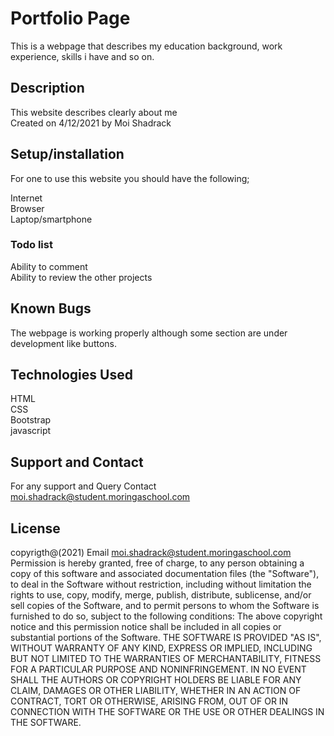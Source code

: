 # Portfolio Page
This is a webpage that describes my education background, work experience, skills i have and so on.

## Description
This website describes clearly about me <br>
Created on 4/12/2021 by Moi Shadrack

## Setup/installation
For one to use this website you should have the following;

Internet<br>
Browser<br>
Laptop/smartphone

### Todo list
Ability to comment<br>
Ability to review the other projects
## Known Bugs
The webpage is working properly although some section are under development like buttons.

## Technologies Used
HTML<br>
CSS<br>
Bootstrap<br>
javascript

## Support and Contact
For any support and Query Contact moi.shadrack@student.moringaschool.com
## License
copyrigth@(2021) Email moi.shadrack@student.moringaschool.com Permission is hereby granted, free of charge, to any person obtaining a copy of this software and associated documentation files (the "Software"), to deal in the Software without restriction, including without limitation the rights to use, copy, modify, merge, publish, distribute, sublicense, and/or sell copies of the Software, and to permit persons to whom the Software is furnished to do so, subject to the following conditions: The above copyright notice and this permission notice shall be included in all copies or substantial portions of the Software. THE SOFTWARE IS PROVIDED "AS IS", WITHOUT WARRANTY OF ANY KIND, EXPRESS OR IMPLIED, INCLUDING BUT NOT LIMITED TO THE WARRANTIES OF MERCHANTABILITY, FITNESS FOR A PARTICULAR PURPOSE AND NONINFRINGEMENT. IN NO EVENT SHALL THE AUTHORS OR COPYRIGHT HOLDERS BE LIABLE FOR ANY CLAIM, DAMAGES OR OTHER LIABILITY, WHETHER IN AN ACTION OF CONTRACT, TORT OR OTHERWISE, ARISING FROM, OUT OF OR IN CONNECTION WITH THE SOFTWARE OR THE USE OR OTHER DEALINGS IN THE SOFTWARE.